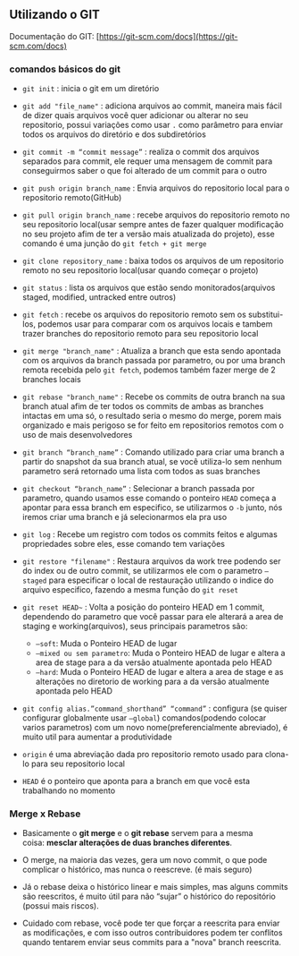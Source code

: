 ## Utilizando o GIT

Documentação do GIT: [https://git-scm.com/docs](https://git-scm.com/docs)

### comandos básicos do git

- `git init` : inicia o git em um diretório

- `git add "file_name"` : adiciona arquivos ao commit, maneira mais fácil de dizer quais arquivos você quer adicionar ou alterar no seu repositorio, possui variações como usar `.` como parâmetro para enviar todos os arquivos do diretório e dos subdiretórios

- `git commit -m “commit message”` : realiza o commit dos arquivos separados para commit, ele requer uma mensagem de commit para conseguirmos saber o que foi alterado de um commit para o outro

- `git push origin branch_name` : Envia arquivos do repositorio local para o repositorio remoto(GitHub)

- `git pull origin branch_name` : recebe arquivos do repositorio remoto no seu repositorio local(usar sempre antes de fazer qualquer modificação no seu projeto afim de ter a versão mais atualizada do projeto), esse comando é uma junção do `git fetch + git merge`

- `git clone repository_name` : baixa todos os arquivos de um repositorio remoto no seu repositorio local(usar quando começar o projeto)

- `git status` : lista os arquivos que estão sendo monitorados(arquivos staged, modified, untracked entre outros)

- `git fetch` : recebe os arquivos do repositorio remoto sem os substitui-los, podemos usar para comparar com os arquivos locais e tambem trazer branches do repositorio remoto para seu repositorio local

- `git merge "branch_name"`  : Atualiza a branch que esta sendo apontada com os arquivos da branch passada por parametro, ou por uma branch remota recebida pelo  `git fetch`, podemos também fazer merge de 2 branches locais

- `git rebase "branch_name"` : Recebe os commits de outra branch na sua branch atual afim de ter todos os commits de ambas as branches intactas em uma só, o resultado seria o mesmo do merge, porem mais organizado e mais perigoso se for feito em repositorios remotos com o uso de mais desenvolvedores

- `git branch “branch_name”` : Comando utilizado para criar uma branch a partir do snapshot da sua branch atual, se você utiliza-lo sem nenhum parametro será retornado uma lista com todos as suas branches

- `git checkout “branch_name”` : Selecionar a branch passada por parametro, quando usamos esse comando o ponteiro `HEAD` começa a apontar para essa branch em especifico, se utilizarmos o `-b` junto, nós iremos criar uma branch e já selecionarmos ela pra uso

- `git log` : Recebe um registro com todos os commits feitos e algumas propriedades sobre eles, esse comando tem variações

- `git restore "filename"` : Restaura arquivos da work tree podendo ser do index ou de outro commit, se utilizarmos ele com o parametro `—staged` para especificar o local de restauração utilizando o indice do arquivo especifico, fazendo a mesma função do `git reset`

- `git reset HEAD~` : Volta a posição do ponteiro HEAD em 1 commit, dependendo do parametro que você passar para ele alterará a area de staging e working(arquivos), seus principais parametros são:
    - `—soft`: Muda o Ponteiro HEAD de lugar
    - `—mixed ou sem parametro`: Muda o Ponteiro HEAD de lugar e altera a area de stage para a da versão atualmente apontada pelo HEAD
    - `—hard`: Muda o Ponteiro HEAD de lugar e altera a area de stage e as alterações no diretorio de working para a da versão atualmente apontada pelo HEAD

- `git config alias.”command_shorthand” “command”` : configura (se quiser configurar globalmente usar `—global`) comandos(podendo colocar varios parametros) com um novo nome(preferencialmente abreviado), é muito util para aumentar a produtividade

- `origin` é uma abreviação dada pro repositorio remoto usado para clona-lo para seu repositorio local
- `HEAD` é o ponteiro que aponta para a branch em que você esta trabalhando no momento

### Merge x Rebase

- Basicamente o **git merge** e o **git rebase** servem para a mesma coisa: **mesclar alterações de duas branches diferentes**.

- O merge, na maioria das vezes, gera um novo commit, o que pode complicar o histórico, mas nunca o reescreve. (é mais seguro)
- Já o rebase deixa o histórico linear e mais simples, mas alguns commits são reescritos, é muito útil para não “sujar” o histórico do repositório (possui mais riscos).
- Cuidado com rebase, você pode ter que forçar a reescrita para enviar as modificações, e com isso outros contribuidores podem ter conflitos quando tentarem enviar seus commits para a "nova" branch reescrita.